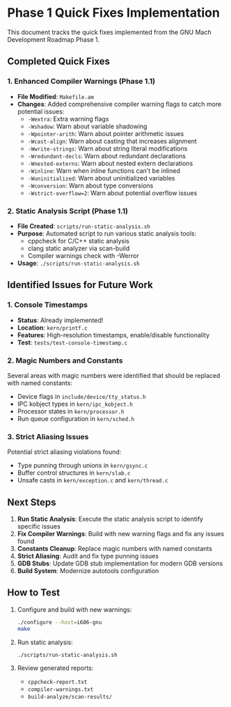 # Phase 1 Quick Fixes Implementation

This document tracks the quick fixes implemented from the GNU Mach Development Roadmap Phase 1.

## Completed Quick Fixes

### 1. Enhanced Compiler Warnings (Phase 1.1)
- **File Modified**: `Makefile.am`
- **Changes**: Added comprehensive compiler warning flags to catch more potential issues:
  - `-Wextra`: Extra warning flags
  - `-Wshadow`: Warn about variable shadowing
  - `-Wpointer-arith`: Warn about pointer arithmetic issues
  - `-Wcast-align`: Warn about casting that increases alignment
  - `-Wwrite-strings`: Warn about string literal modifications
  - `-Wredundant-decls`: Warn about redundant declarations
  - `-Wnested-externs`: Warn about nested extern declarations
  - `-Winline`: Warn when inline functions can't be inlined
  - `-Wuninitialized`: Warn about uninitialized variables
  - `-Wconversion`: Warn about type conversions
  - `-Wstrict-overflow=2`: Warn about potential overflow issues

### 2. Static Analysis Script (Phase 1.1)
- **File Created**: `scripts/run-static-analysis.sh`
- **Purpose**: Automated script to run various static analysis tools:
  - cppcheck for C/C++ static analysis
  - clang static analyzer via scan-build
  - Compiler warnings check with -Werror
- **Usage**: `./scripts/run-static-analysis.sh`

## Identified Issues for Future Work

### 1. Console Timestamps
- **Status**: Already implemented! 
- **Location**: `kern/printf.c`
- **Features**: High-resolution timestamps, enable/disable functionality
- **Test**: `tests/test-console-timestamp.c`

### 2. Magic Numbers and Constants
Several areas with magic numbers were identified that should be replaced with named constants:
- Device flags in `include/device/tty_status.h`
- IPC kobject types in `kern/ipc_kobject.h`
- Processor states in `kern/processor.h`
- Run queue configuration in `kern/sched.h`

### 3. Strict Aliasing Issues
Potential strict aliasing violations found:
- Type punning through unions in `kern/gsync.c`
- Buffer control structures in `kern/slab.c`
- Unsafe casts in `kern/exception.c` and `kern/thread.c`

## Next Steps

1. **Run Static Analysis**: Execute the static analysis script to identify specific issues
2. **Fix Compiler Warnings**: Build with new warning flags and fix any issues found
3. **Constants Cleanup**: Replace magic numbers with named constants
4. **Strict Aliasing**: Audit and fix type punning issues
5. **GDB Stubs**: Update GDB stub implementation for modern GDB versions
6. **Build System**: Modernize autotools configuration

## How to Test

1. Configure and build with new warnings:
   ```bash
   ./configure --host=i686-gnu
   make
   ```

2. Run static analysis:
   ```bash
   ./scripts/run-static-analysis.sh
   ```

3. Review generated reports:
   - `cppcheck-report.txt`
   - `compiler-warnings.txt`
   - `build-analyze/scan-results/`